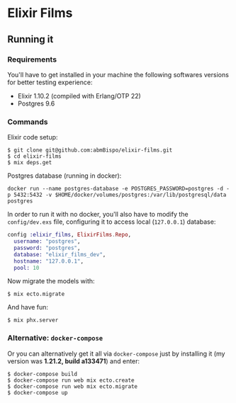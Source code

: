 # Elixir Films

## Running it
### Requirements
You'll have to get installed in your machine the following softwares versions for better testing experience:
- Elixir 1.10.2 (compiled with Erlang/OTP 22)
- Postgres 9.6
### Commands
Elixir code setup:
```
$ git clone git@github.com:abmBispo/elixir-films.git
$ cd elixir-films
$ mix deps.get
```

Postgres database (running in docker):
```
docker run --name postgres-database -e POSTGRES_PASSWORD=postgres -d -p 5432:5432 -v $HOME/docker/volumes/postgres:/var/lib/postgresql/data postgres
```

In order to run it with no docker, you'll also have to modify the `config/dev.exs` file, configuring it to access local (`127.0.0.1`) database:
```ex
config :elixir_films, ElixirFilms.Repo,
  username: "postgres",
  password: "postgres",
  database: "elixir_films_dev",
  hostname: "127.0.0.1",
  pool: 10
```

Now migrate the models with:
```
$ mix ecto.migrate
```

And have fun:
```
$ mix phx.server
```

### Alternative: `docker-compose`
Or you can alternatively get it all via `docker-compose` just by installing it (my version was **1.21.2, build a133471**) and enter:
```
$ docker-compose build
$ docker-compose run web mix ecto.create
$ docker-compose run web mix ecto.migrate
$ docker-compose up
```
